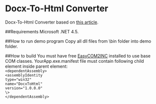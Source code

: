 # Docx-To-Html Converter

Docx-To-Html Converter based on [this article](https://www.codeproject.com/Articles/1162184/Csharp-Docx-to-HTML-to-Docx).  

##Requirements
Microsoft .NET 4.5.  

##How to run demo program
Copy all dll files from \bin folder into demo folder.

##How to build
You must have free [EasyCOM2INC](http://www.ingasoftplus.com/ProductDetail.php?ProductID=24) installed to use base COM classes.
YourApp.exe.manifest file must contain following child element inside <dependency> parent element:  
    `<dependentAssembly>`  
      `<assemblyIdentity `   
        `type="win32" `  
        `name="DocxToHtml" `  
        `version="1.0.0.0"`  
      `\>`  
    `</dependentAssembly>`  

